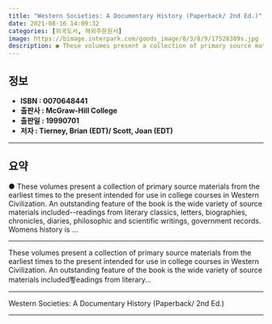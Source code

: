 ```yaml
---
title: "Western Societies: A Documentary History (Paperback/ 2nd Ed.)"
date: 2021-08-16 14:09:32
categories: [외국도서, 해외주문원서]
image: https://bimage.interpark.com/goods_image/8/3/8/9/17528389s.jpg
description: ● These volumes present a collection of primary source materials from the earliest times to the present intended for use in college courses in Western Civiliza
---
```


## **정보**

- **ISBN : 0070648441**
- **출판사 : McGraw-Hill College**
- **출판일 : 19990701**
- **저자 : Tierney, Brian (EDT)/ Scott, Joan (EDT)**

------



## **요약**

●  These volumes present a collection of primary source materials from the earliest times to the present intended for use in college courses in Western Civilization. An outstanding feature of the book is the wide variety of source materials included--readings from literary classics, letters, biographies, chronicles, diaries, philosophic and scientific writings, government records. Womens history is ...

------

These volumes present a collection of primary source materials from the earliest times to the present intended for use in college courses in Western Civilization.  An outstanding feature of the book is the wide variety of source materials included뾯eadings from literary... 

------


Western Societies: A Documentary History (Paperback/ 2nd Ed.) 

------


